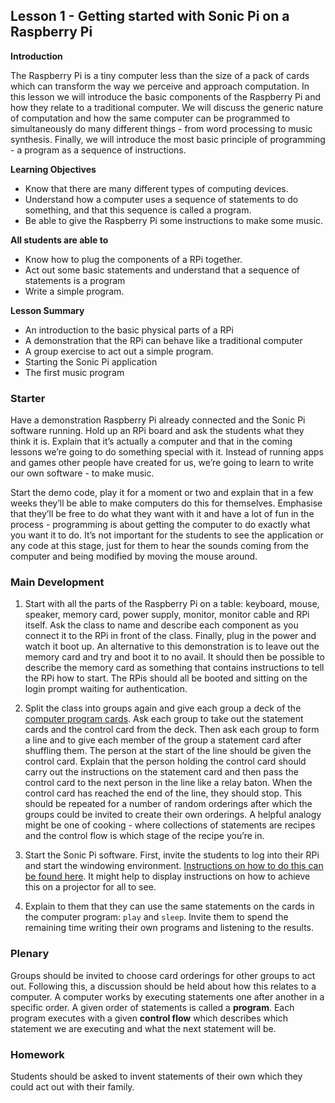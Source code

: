 ## Lesson 1 - Getting started with Sonic Pi on a Raspberry Pi

**Introduction**

The Raspberry Pi is a tiny computer less than the size of a pack of cards which can transform the way we perceive and approach computation. In this lesson we will introduce the basic components of the Raspberry Pi and how they relate to a traditional computer. We will discuss the generic nature of computation and how the same computer can be programmed to simultaneously do many different things - from word processing to music synthesis. Finally, we will introduce the most basic principle of programming - a program as a sequence of instructions.

**Learning Objectives**

- Know that there are many different types of computing devices.
- Understand how a computer uses a sequence of statements to do something, and that this sequence is called a program. 
- Be able to give the Raspberry Pi some instructions to make some music.

**All students are able to**

- Know how to plug the components of a RPi together.
- Act out some basic statements and understand that a sequence of statements is a program
- Write a simple program.

**Lesson Summary**

- An introduction to the basic physical parts of a RPi- A demonstration that the RPi can behave like a traditional computer 
- A group exercise to act out a simple program.- Starting the Sonic Pi application- The first music program

### Starter

Have a demonstration Raspberry Pi already connected and the Sonic Pi software running. Hold up an RPi board and ask the students what they think it is. Explain that it’s actually a computer and that in the coming lessons we’re going to do something special with it. Instead of running apps and games other people have created for us, we’re going to learn to write our own software - to make music. 

Start the demo code, play it for a moment or two and explain that in a few weeks they’ll be able to make computers do this for themselves. Emphasise that they’ll be free to do what they want with it and have a lot of fun in the process - programming is about getting the computer to do exactly what you want it to do. It’s not important for the students to see the application or any code at this stage, just for them to hear the sounds coming from the computer and being modified by moving the mouse around.

### Main Development

1. Start with all the parts of the Raspberry Pi on a table: keyboard, mouse, speaker, memory card, power supply, monitor, monitor cable and RPi itself. Ask the class to name and describe each component as you connect it to the RPi in front of the class. Finally, plug in the power and watch it boot up. An alternative to this demonstration is to leave out the memory card and try and boot it to no avail. It should then be possible to describe the memory card as something that contains instructions to tell the RPi how to start. The RPis should all be booted and sitting on the login prompt waiting for authentication.
2. Split the class into groups again and give each group a deck of the [computer program cards](https://github.com/raspberrypilearning/sonic-pi-lessons/raw/master/Lesson-1/Lesson%201%20-%20computer%20program%20cards.pdf). Ask each group to take out the statement cards and the control card from the deck. Then ask each group to form a line and to give each member of the group a statement card after shuffling them. The person at the start of the line should be given the control card. Explain that the person holding the control card should carry out the instructions on the statement card and then pass the control card to the next person in the line like a relay baton. When the control card has reached the end of the line, they should stop. This should be repeated for a number of random orderings after which the groups could be invited to create their own orderings. A helpful analogy might be one of cooking - where collections of statements are recipes and the control flow is which stage of the recipe you’re in.
3. Start the Sonic Pi software. First, invite the students to log into their RPi and start the windowing environment. [Instructions on how to do this can be found here](/Connecting-RPi.md). It might help to display instructions on how to achieve this on a projector for all to see.
4. Explain to them that they can use the same statements on the cards in the computer program: `play` and `sleep`. Invite them to spend the remaining time writing their own programs and listening to the results.
### Plenary
Groups should be invited to choose card orderings for other groups to act out. Following this, a discussion should be held about how this relates to a computer. A computer works by executing statements one after another in a specific order. A given order of statements is called a **program**. Each program executes with a given **control flow** which describes which statement we are executing and what the next statement will be.
### Homework
Students should be asked to invent statements of their own which they could act out with their family.
